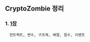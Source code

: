 ## CryptoZombie 정리


### 1. [1장](https://github.com/kps990515/CryptoZombie/tree/master/1장)
      컨트랙트, 변수, 구조체, 배열, 함수, 이벤트

